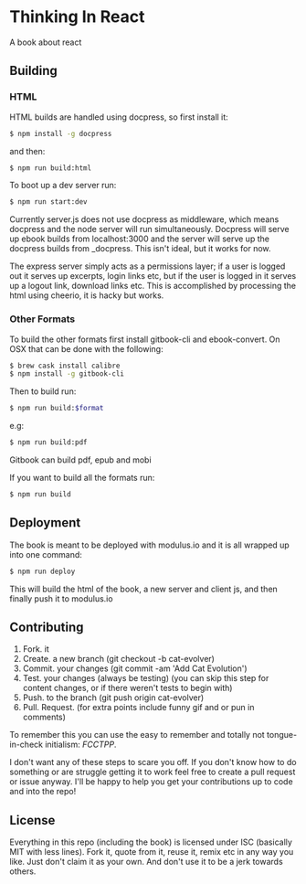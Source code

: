# Thinking In React

A book about react

## Building

### HTML

HTML builds are handled using docpress, so first install it:

```sh
$ npm install -g docpress
```

and then:

```sh
$ npm run build:html
```

To boot up a dev server run:

```sh
$ npm run start:dev
```

Currently server.js does not use docpress as middleware, which means docpress and the node server will run simultaneously. Docpress will serve up ebook builds from localhost:3000 and the server will serve up the docpress builds from \_docpress. This isn't ideal, but it works for now.

The express server simply acts as a permissions layer; if a user is logged out it serves up excerpts, login links etc, but if the user is logged in it serves up a logout link, download links etc. This is accomplished by processing the html using cheerio, it is hacky but works.

### Other Formats

To build the other formats first install gitbook-cli and ebook-convert. On OSX that can be done with the following:

```sh
$ brew cask install calibre
$ npm install -g gitbook-cli
```

Then to build run:

```sh
$ npm run build:$format
```

e.g:

```sh
$ npm run build:pdf
```

Gitbook can build pdf, epub and mobi

If you want to build all the formats run:

```sh
$ npm run build
```

## Deployment

The book is meant to be deployed with modulus.io and it is all wrapped up into one command:

```sh
$ npm run deploy
```

This will build the html of the book, a new server and client js, and then finally push it to modulus.io

## Contributing

1. Fork. it
2. Create. a new branch (git checkout -b cat-evolver)
3. Commit. your changes (git commit -am 'Add Cat Evolution')
4. Test. your changes (always be testing) (you can skip this step for content changes, or if there weren't tests to begin with)
5. Push. to the branch (git push origin cat-evolver)
6. Pull. Request. (for extra points include funny gif and or pun in comments)

To remember this you can use the easy to remember and totally not tongue-in-check initialism: _FCCTPP_.

I don't want any of these steps to scare you off. If you don't know how to do something or are struggle getting it to work feel free to create a pull request or issue anyway. I'll be happy to help you get your contributions up to code and into the repo!

## License

Everything in this repo (including the book) is licensed under ISC (basically MIT with less lines). Fork it, quote from it, reuse it, remix etc in any way you like. Just don't claim it as your own. And don't use it to be a jerk towards others.
